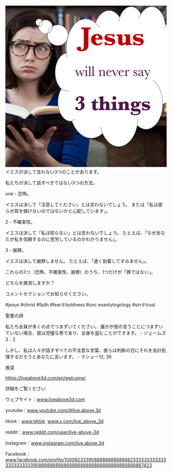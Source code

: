 ![Video cover image](../cover.jpg)
イエスが決して言わない3つのことがあります。

私たちが決して話すべきではない3つの方法。

one  - 恐怖。

イエスは決して「注意してください」とは言わないでしょう。 または「私は彼らが耳を傾けないのではないかと心配しています」。

2  - 不確実性。

イエスは決して「私は知らない」とは言わないでしょう。 たとえば、「なぜあなたが私を信頼するのに苦労しているのかわかりません」。

3  - 謝罪。

イエスは決して謝罪しません。 たとえば、「遅く到着してすみません」。

これらの3つ（恐怖、不確実性、謝罪）のうち、1つだけが「罪ではない」。

どちらを推測しますか？

コメントセクションでお知らせください。


#jesus #christ #faith #fear＃boldness #unc evantytogology #sin＃trust


聖書の詩

私たち全員が多くの点でつまずいてください。 誰かが彼の言うことにつまずいていない場合、彼は完璧な男であり、全身を盗むことができます。 - ジェームズ3：2

しかし、私は人々が話すすべての不注意な言葉、彼らは判断の日にそれを会計処理するだろうとあなたに言います。 - マシュー12; 36


推奨

https://liveabove3d.com/en/welcome/


詳細をご覧ください

ウェブサイト：www.liveabove3d.com

youtube：www.youtube.com/@live.above.3d

tiktok：www.tiktok. www.x.com/live_above_3d

reddit：www.reddit.com/user/live-above-3d

Instagram：www.instagram.com/live.above.3d

Facebook：www.facebook.com/profile/100092333908888888888888233333333333333333333339088888888888888888888888888888888888887423
